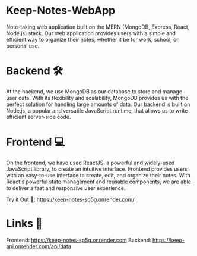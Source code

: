 # Keep-Notes-WebApp
Note-taking web application built on the MERN (MongoDB, Express, React, Node.js) stack. Our web application provides users with a simple and efficient way to organize their notes, whether it be for work, school, or personal use.

# Backend 🛠
At the backend, we use MongoDB as our database to store and manage user data. With its flexibility and scalability, MongoDB provides us with the perfect solution for handling large amounts of data. Our backend is built on Node.js, a popular and versatile JavaScript runtime, that allows us to write efficient server-side code.

# Frontend 💻
On the frontend, we have used ReactJS, a powerful and widely-used JavaScript library, to create an intuitive interface. Frontend provides users with an easy-to-use interface to create, edit, and organize their notes. With React's powerful state management and reusable components, we are able to deliver a fast and responsive user experience.


Try it Out 🤳: https://keep-notes-sp5g.onrender.com/

# Links 🔗
Frontend: https://keep-notes-sp5g.onrender.com
Backend: https://keep-api.onrender.com/api/data

